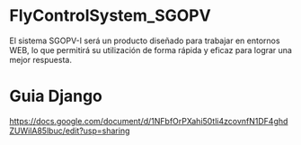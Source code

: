 # FlyControlSystem_SGOPV
El sistema SGOPV-I será un producto diseñado para trabajar en entornos WEB, lo que permitirá su utilización de forma rápida y eficaz para lograr una mejor respuesta.

# Guia Django
https://docs.google.com/document/d/1NFbfOrPXahi50tli4zcovnfN1DF4ghdZUWilA85lbuc/edit?usp=sharing

